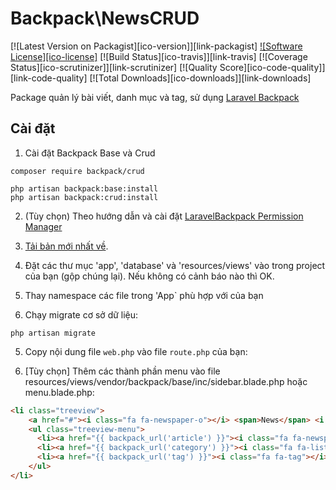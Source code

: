 # Backpack\NewsCRUD

[![Latest Version on Packagist][ico-version]][link-packagist]
[![Software License][ico-license]](LICENSE.md)
[![Build Status][ico-travis]][link-travis]
[![Coverage Status][ico-scrutinizer]][link-scrutinizer]
[![Quality Score][ico-code-quality]][link-code-quality]
[![Total Downloads][ico-downloads]][link-downloads]

Package quản lý bài viết, danh mục và tag, sử dụng [Laravel Backpack](https://github.com/Laravel-Backpack)

## Cài đặt
1) Cài đặt Backpack Base và Crud
```
composer require backpack/crud

php artisan backpack:base:install
php artisan backpack:crud:install
```
2) (Tùy chọn) Theo hướng dẫn và cài đặt [LaravelBackpack Permission Manager](https://github.com/Laravel-Backpack/PermissionManager#install)
1) [Tải bản mới nhất về](https://github.com/TinyPoro/NewsCRUD/archive/master.zip).

2) Đặt các thư mục 'app', 'database' và 'resources/views' vào trong project của bạn (gộp chúng lại). Nếu không có cảnh báo nào thì OK.

3) Thay namespace các file trong 'App` phù hợp với của bạn

4) Chạy migrate cơ sở dữ liệu:
```
php artisan migrate
```

5) Copy nội dung file `web.php` vào file `route.php` của bạn:

6) [Tùy chọn] Thêm các thành phần menu vào file resources/views/vendor/backpack/base/inc/sidebar.blade.php hoặc menu.blade.php:

```html
<li class="treeview">
    <a href="#"><i class="fa fa-newspaper-o"></i> <span>News</span> <i class="fa fa-angle-left pull-right"></i></a>
    <ul class="treeview-menu">
      <li><a href="{{ backpack_url('article') }}"><i class="fa fa-newspaper-o"></i> <span>Articles</span></a></li>
      <li><a href="{{ backpack_url('category') }}"><i class="fa fa-list"></i> <span>Categories</span></a></li>
      <li><a href="{{ backpack_url('tag') }}"><i class="fa fa-tag"></i> <span>Tags</span></a></li>
    </ul>
</li>
```

